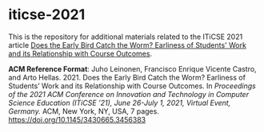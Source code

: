 # iticse-2021

This is the repository for additional materials related to the ITiCSE 2021 article [Does the Early Bird Catch the Worm? Earliness of Students' Work and its Relationship with Course Outcomes](https://doi.org/10.1145/3430665.3456383).

**ACM Reference Format**:
Juho Leinonen, Francisco Enrique Vicente Castro, and Arto Hellas. 2021.
Does the Early Bird Catch the Worm? Earliness of Students’ Work and
its Relationship with Course Outcomes. In *Proceedings of the 2021 ACM
Conference on Innovation and Technology in Computer Science Education
(ITiCSE ’21), June 26-July 1, 2021, Virtual Event, Germany.* ACM, New York,
NY, USA, 7 pages. https://doi.org/10.1145/3430665.3456383
